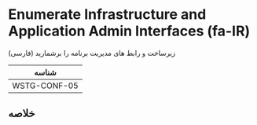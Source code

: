 # Enumerate Infrastructure and Application Admin Interfaces (fa-IR)

زیرساخت و رابط های مدیریت برنامه را برشمارید (فارسی)

|شناسه          |
|------------|
|WSTG-CONF-05|

## خلاصه
